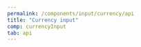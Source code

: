 ```yaml
---
permalink: /components/input/currency/api
title: "Currency input"
comp: currencyInput
tab: api
---
```

